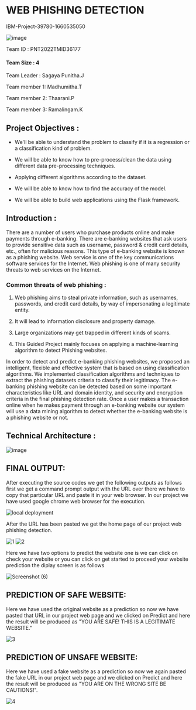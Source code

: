 # WEB PHISHING DETECTION
IBM-Project-39780-1660535050

![image](https://user-images.githubusercontent.com/113506353/198610912-6ea5bc8a-8745-415a-a5a9-6de95ef60ec1.png)


Team ID : PNT2022TMID36177

#### Team Size : 4

Team Leader : Sagaya Punitha.J

Team member 1: Madhumitha.T

Team member 2: Thaarani.P

Team member 3: Ramalingam.K

## Project Objectives :

*  We'll be able to understand the problem to classify if it is a regression or a classification kind of problem.

*  We will be able to know how to pre-process/clean the data using different data pre-processing techniques.

*  Applying different algorithms according to the dataset.

*  We will be able to know how to find the accuracy of the model.

*  We will be able to build web applications using the Flask framework.

## Introduction : 

There are a number of users who purchase products online and make payments through e-banking. There are e-banking websites that ask users to provide sensitive data such as username, password & credit card details, etc., often for malicious reasons. This type of e-banking website is known as a phishing website. Web service is one of the key communications software services for the Internet. Web phishing is one of many security threats to web services on the Internet.

### Common threats of web phishing : 

1. Web phishing aims to steal private information, such as usernames, passwords, and credit card details, by way of impersonating a legitimate entity.

2. It will lead to information disclosure and property damage.

3. Large organizations may get trapped in different kinds of scams.

4. This Guided Project mainly focuses on applying a machine-learning algorithm to detect Phishing websites.

In order to detect and predict e-banking phishing websites, we proposed an intelligent, flexible and effective system that is based on using classification algorithms. We implemented classification algorithms and techniques to extract the phishing datasets criteria to classify their legitimacy. The e-banking phishing website can be detected based on some important characteristics like URL and domain identity, and security and encryption criteria in the final phishing detection rate. Once a user makes a transaction online when he makes payment through an e-banking website our system will use a data mining algorithm to detect whether the e-banking website is a phishing website or not.

## Technical Architecture :

![image](https://user-images.githubusercontent.com/113506353/198648454-ac55c438-de0c-4a3e-843c-826d116c3fbb.png)

## FINAL OUTPUT:

After executing the source codes we get the following outputs as follows 
first we get a command prompt output with the URL over there we have to copy that particular URL and paste it in your web browser. In our project we have used google chrome web browser for the execution. 

![local deployment](https://user-images.githubusercontent.com/113506353/202230772-c6e669c8-4175-4a34-a3ce-ea1fa1130c03.png)

After the URL has been pasted we get the home page of our project web phishing detection.

![1](https://user-images.githubusercontent.com/113506353/202231332-a7a9826f-0043-4a51-b527-09580eeca12c.png)
![2](https://user-images.githubusercontent.com/113506353/202231747-a1cc9c30-b455-4ae1-a24c-f19cda3b7369.png)

Here we have two options to predict the website one is we can click on check your website or you can click on get started to proceed your website prediction the diplay screen is as follows 

![Screenshot (6)](https://user-images.githubusercontent.com/113506353/202232685-e674ce51-e879-4fdd-a05a-44d15c31b6be.png)

## PREDICTION OF SAFE WEBSITE:
Here we have used the original website as a prediction so now we have pasted that URL in our project web page and we clicked on Predict and here the result will be produced as "YOU ARE SAFE! THIS IS A LEGITIMATE WEBSITE."

![3](https://user-images.githubusercontent.com/113506353/202233289-dcbced2a-a161-4959-a5ba-c1b3c3b2ac9a.png)

## PREDICTION OF UNSAFE WEBSITE:
Here we have used a fake website as a prediction so now we again pasted the fake URL in our project web page and we clicked on Predict and here the result will be produced as "YOU ARE ON THE WRONG SITE BE CAUTIONS!".

![4](https://user-images.githubusercontent.com/113506353/202233859-725b00a2-eaf8-454c-9677-ec10d4c8adf8.png)

